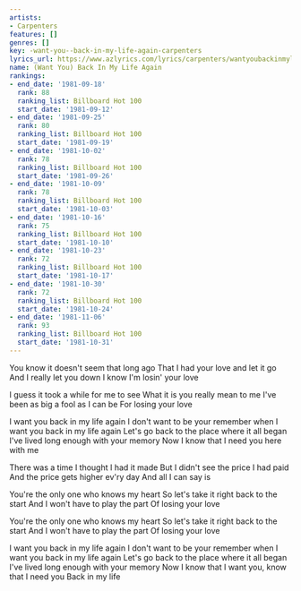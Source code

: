 ```yaml
---
artists:
- Carpenters
features: []
genres: []
key: -want-you--back-in-my-life-again-carpenters
lyrics_url: https://www.azlyrics.com/lyrics/carpenters/wantyoubackinmylifeagain.html
name: (Want You) Back In My Life Again
rankings:
- end_date: '1981-09-18'
  rank: 88
  ranking_list: Billboard Hot 100
  start_date: '1981-09-12'
- end_date: '1981-09-25'
  rank: 80
  ranking_list: Billboard Hot 100
  start_date: '1981-09-19'
- end_date: '1981-10-02'
  rank: 78
  ranking_list: Billboard Hot 100
  start_date: '1981-09-26'
- end_date: '1981-10-09'
  rank: 78
  ranking_list: Billboard Hot 100
  start_date: '1981-10-03'
- end_date: '1981-10-16'
  rank: 75
  ranking_list: Billboard Hot 100
  start_date: '1981-10-10'
- end_date: '1981-10-23'
  rank: 72
  ranking_list: Billboard Hot 100
  start_date: '1981-10-17'
- end_date: '1981-10-30'
  rank: 72
  ranking_list: Billboard Hot 100
  start_date: '1981-10-24'
- end_date: '1981-11-06'
  rank: 93
  ranking_list: Billboard Hot 100
  start_date: '1981-10-31'
---
```


You know it doesn't seem that long ago
That I had your love and let it go
And I really let you down I know
I'm losin' your love

I guess it took a while for me to see
What it is you really mean to me
I've been as big a fool as I can be
For losing your love


I want you back in my life again
I don't want to be your remember when
I want you back in my life again
Let's go back to the place where it all began
I've lived long enough with your memory
Now I know that I need you here with me

There was a time I thought I had it made
But I didn't see the price I had paid
And the price gets higher ev'ry day
And all I can say is

You're the only one who knows my heart
So let's take it right back to the start
And I won't have to play the part
Of losing your love



You're the only one who knows my heart
So let's take it right back to the start
And I won't have to play the part
Of losing your love

I want you back in my life again
I don't want to be your remember when
I want you back in my life again
Let's go back to the place where it all began
I've lived long enough with your memory
Now I know that I want you, know that I need you
Back in my life



